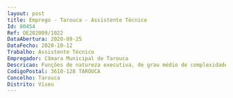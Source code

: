 ```yaml
--- 
layout: post
title: Emprego - Tarouca - Assistente Técnico
Id: 80454
Ref: OE202009/1022
DataAbertura: 2020-09-25
DataFecho: 2020-10-12
Trabalho: Assistente Técnico
Empregador: Câmara Municipal de Tarouca
Descricao: Funções de natureza executiva, de grau médio de complexidade, na área de música, dirigida a públicos de vários escalões etários, incluindo a formação e a prática de instrumento musical  participação e direção de orquestra.
CodigoPostal: 3610-128 TAROUCA
Concelho: Tarouca
Distrito: Viseu
--- 
```

